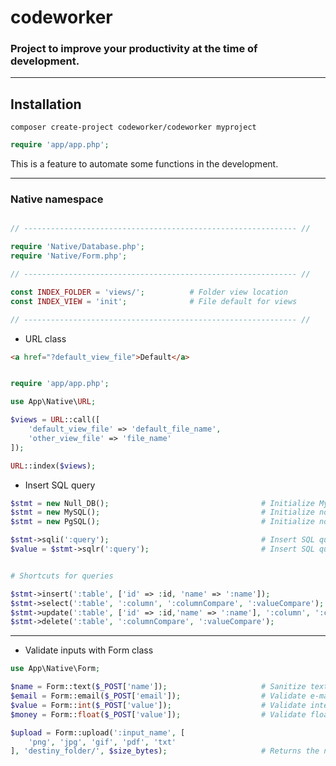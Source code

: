 # codeworker
### Project to improve your productivity at the time of development.

---

## Installation

```composer create-project codeworker/codeworker myproject```

```php
require 'app/app.php';
```

This is a feature to automate some functions in the development.

---
### Native namespace

```php

// ------------------------------------------------------------- //

require 'Native/Database.php';
require 'Native/Form.php';

// ------------------------------------------------------------- //

const INDEX_FOLDER = 'views/';          # Folder view location
const INDEX_VIEW = 'init';              # File default for views

// ------------------------------------------------------------- //

```

- URL class

```html
<a href="?default_view_file">Default</a>
```

```php

require 'app/app.php';

use App\Native\URL;

$views = URL::call([
    'default_view_file' => 'default_file_name',
    'other_view_file' => 'file_name'
]);

URL::index($views);
```

- Insert SQL query

```php
$stmt = new Null_DB();                                  # Initialize MySQL with no database created
$stmt = new MySQL();                                    # Initialize normal MySQL class
$stmt = new PgSQL();                                    # Initialize normal PgSQL class
```

```php
$stmt->sqli(':query');                                  # Insert SQL query
$value = $stmt->sqlr(':query');                         # Insert SQL query and returns a value
```

```php

# Shortcuts for queries

$stmt->insert(':table', ['id' => :id, 'name' => ':name']);
$stmt->select(':table', ':column', ':columnCompare', ':valueCompare');
$stmt->update(':table', ['id' => :id,'name' => ':name'], ':column', ':columnCompare');
$stmt->delete(':table', ':columnCompare', ':valueCompare');
```

---

- Validate inputs with Form class

```php
use App\Native\Form;

$name = Form::text($_POST['name']);                     # Sanitize text
$email = Form::email($_POST['email']);                  # Validate e-mail
$value = Form::int($_POST['value']);                    # Validate integers
$money = Form::float($_POST['value']);                  # Validate floats

$upload = Form::upload(':input_name', [
    'png', 'jpg', 'gif', 'pdf', 'txt'
], 'destiny_folder/', $size_bytes);                     # Returns the name of the random entry
```
